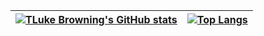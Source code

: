 | [![TLuke Browning's GitHub stats](https://github-readme-stats.vercel.app/api?username=browningluke&count_private=true&theme=radical)](https://github.com/anuraghazra/github-readme-stats) | [![Top Langs](https://github-readme-stats.vercel.app/api/top-langs/?username=browningluke&layout=compact&theme=radical)](https://github.com/anuraghazra/github-readme-stats) |
|-------------------------------------------------------------------------------------------------------------------------------------------------------------------------------------------|------------------------------------------------------------------------------------------------------------------------------------------------------------------------------|
